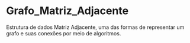 # Grafo_Matriz_Adjacente
Estrutura de dados Matriz Adjacente, uma das formas de representar um grafo e suas conexões por meio de algoritmos.
